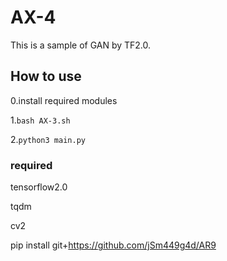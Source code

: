 # AX-4
This is a sample of GAN by TF2.0.

## How to use
0.install required modules

1.`bash AX-3.sh`

2.`python3 main.py` 

### required
tensorflow2.0

tqdm

cv2

pip install git+https://github.com/jSm449g4d/AR9
